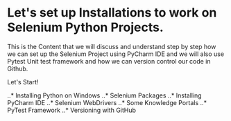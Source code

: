# Let's set up Installations to work on Selenium Python Projects.

This is the Content that we will discuss and understand step by step how we can set up the Selenium Project using PyCharm IDE 
and we will also use Pytest Unit test framework and how we can version control our code in Github.

Let's Start!

..* Installing Python on Windows
..* Selenium Packages
..* Installing PyCharm IDE
..* Selenium WebDrivers
..* Some Knowledge Portals
..* PyTest Framework
..* Versioning with GitHub
